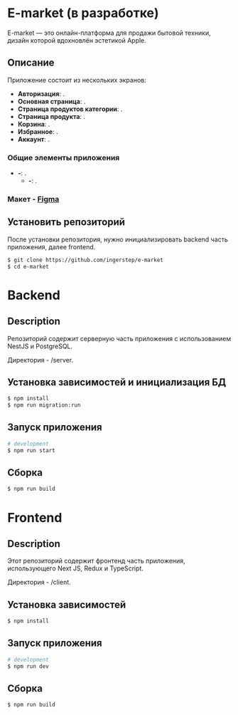 # E-market (в разработке)

E-market — это онлайн-платформа для продажи бытовой техники, дизайн которой вдохновлён эстетикой Apple.

## Описание

Приложение состоит из нескольких экранов:

- **Авторизация**: .
- **Основная страница**: .
- **Страница продуктов категории**: .
- **Страница продукта**: .
- **Корзина**: .
- **Избранное**: .
- **Аккаунт**: .

### Общие элементы приложения

- **-**: .
  - **-**: .
  
### Макет - [Figma](https://www.figma.com/design/aEL4s7qHVNbuQxZmHkvWni/E-Commerce-UI-Kit-(Community)?node-id=113-159&node-type=canvas&t=9S3m8orkpzwUUHEb-0)

## Установить репозиторий

После установки репозитория, нужно инициализировать backend часть приложения, далее frontend.

```bash
$ git clone https://github.com/ingerstep/e-market
$ cd e-market
```

# Backend

## Description

Репозиторий содержит серверную часть приложения c использованием NestJS и PostgreSQL.

Директория - /server.

## Установка зависимостей и инициализация БД

```bash
$ npm install
$ npm run migration:run
```

## Запуск приложения

```bash
# development
$ npm run start
```
## Cборка

```bash
$ npm run build
```

# Frontend

## Description

Этот репозиторий содержит фронтенд часть приложения, использующего Next JS, Redux и TypeScript.

Директория - /client.

## Установка зависимостей

```bash
$ npm install
```

## Запуск приложения

```bash
# development
$ npm run dev
```

## Cборка

```bash
$ npm run build
```
